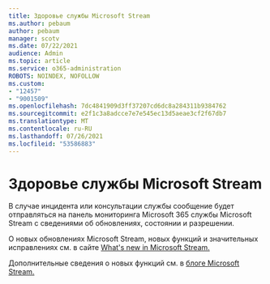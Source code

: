 ```yaml
---
title: Здоровье службы Microsoft Stream
ms.author: pebaum
author: pebaum
manager: scotv
ms.date: 07/22/2021
audience: Admin
ms.topic: article
ms.service: o365-administration
ROBOTS: NOINDEX, NOFOLLOW
ms.custom:
- "12457"
- "9001509"
ms.openlocfilehash: 7dc4841909d3ff37207cd6dc8a284311b9384762
ms.sourcegitcommit: e2f1c3a8adcce7e7e545ec13d5aeae3cf2f67db7
ms.translationtype: MT
ms.contentlocale: ru-RU
ms.lasthandoff: 07/26/2021
ms.locfileid: "53586883"
---
```

# <a name="microsoft-stream-service-health"></a>Здоровье службы Microsoft Stream

В случае инцидента или консультации службы сообщение будет [](https://admin.microsoft.com/AdminPortal/Home#/servicehealth) отправляться на панель мониторинга Microsoft 365 службы Microsoft Stream с сведениями об обновлениях, состоянии и разрешении.

О новых обновлениях Microsoft Stream, новых функций и значительных исправлениях см. в сайте [What's new in Microsoft Stream.](https://aka.ms/StreamNew)

Дополнительные сведения о новых функций см. в [блоге Microsoft Stream.](https://aka.ms/StreamBlog)


